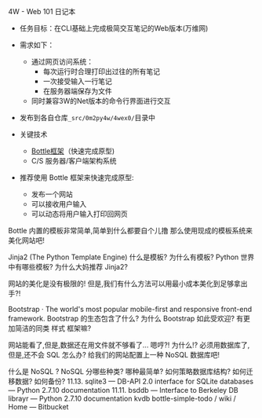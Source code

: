 4W - Web 101 日记本

- 任务目标：在CLI基础上完成极简交互笔记的Web版本(万维网)
- 需求如下：
    - 通过网页访问系统：
        - 每次运行时合理打印出过往的所有笔记
        - 一次接受输入一行笔记
        - 在服务器端保存为文件
    - 同时兼容3W的Net版本的命令行界面进行交互
- 发布到各自仓库`_src/0m2py4w/4wex0/`目录中
- 关键技术
    - [Bottle框架](http://bottlepy.org/)（快速完成原型)
    - C/S 服务器/客户端架构系统

- 推荐使用 Bottle 框架来快速完成原型:
  - 发布一个网站
  - 可以接收用户输入
  - 可以动态将用户输入打印回网页


Bottle 内置的模板非常简单,简单到什么都要自个儿撸
那么使用现成的模板系统来美化网站吧!

Jinja2 (The Python Template Engine)
什么是模板?
为什么有模板?
Python 世界中有哪些模板?
为什么大妈推荐 Jinja2?

网站的美化是没有极限的!
但是,我们有什么方法可以用最小成本美化到足够拿出手?!

Bootstrap · The world's most popular mobile-first and responsive front-end framework.
Bootstrap 的生态包含了什么?
为什么 Bootstrap 如此受欢迎?
有更加简洁的同类 样式 框架嘛?

网站能看了,但是,数据还在用文件就不够看了...
嗯哼?! 为什么!?
必须用数据库了,但是,还不会 SQL 怎么办?
给我们的网站配置上一种 NoSQL 数据库吧!

什么是 NoSQL ?
NoSQL 分哪些种类?
哪种最简单?
如何策略数据库结构?
如何迁移数据?
如何备份?
11.13. sqlite3 — DB-API 2.0 interface for SQLite databases — Python 2.7.10 documentation
11.11. bsddb — Interface to Berkeley DB librayr — Python 2.7.10 documentation
kvdb
bottle-simple-todo / wiki / Home — Bitbucket